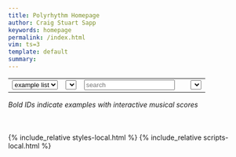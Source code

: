 ```yaml
---
title: Polyrhythm Homepage
author: Craig Stuart Sapp
keywords: homepage
permalink: /index.html
vim: ts=3
template: default
summary: 
---
```


<table>
<tr>

<td>
<select onchange="doSearch();" id="table-scope">
	<option value="example">example list</option>
<!--	<option value="work">work list</option> -->
</select>
</td>

<td>
<select id="composer" onchange="doSearch();">
</select>
</td>

<td>
<input id="search" placeholder="search" value="" autocomplete="off">
</td>

<td>
<span id="search-count"></span>
</td>

<td>
<select id="genre" onchange="doSearch();">
</select>
</td>


</tr>
</table>

<i>Bold IDs indicate examples with interactive musical scores</i>

<div style="margin-bottom:50px; margin-top:20px;" id="list"></div>


{% include_relative styles-local.html %}
{% include_relative scripts-local.html %}


